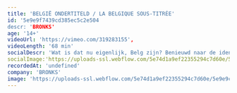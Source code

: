 ```yaml
---
title: 'BELGIË ONDERTITELD / LA BELGIQUE SOUS-TITRÉE'
id: '5e9e9f7439cd385ec5c2e504
descr: 'BRONKS'
age: '14+'
videoUrl: 'https://vimeo.com/319283155',
videoLength: '68 min'
socialDescr: 'Wat is dat nu eigenlijk, Belg zijn? Benieuwd naar de identiteit van een land dat vaak afgeschilderd wordt als ‘Absurdistan’, trokken theatermakers Greet Jacobs en Julie Delrue een jaar lang België rond. Ze interviewden zo veel mogelijk verschillende, boeiende Belgen in alle uithoeken van het land, op zoek naar de raakpunten en de schoonheid achter al die schijnbare tegenstellingen. Het resultaat is een theaterportret dat de ziel van ons landje blootlegt. Vijf acteurs transformeren onophoudelijk: van een minister-President tot een Middelkerkse visser, van een Brusselse puber tot een Limburgse oma, van een moeder van vier kinderen met Marokkaanse roots tot een 6-jarige koekjesverslinder.België ondertiteld / La Belgique sous-titrée is een meertalige voorstelling waarbij humor en zelfrelativering nooit ver weg zijn en niemand onberoerd naar buiten gaat.'
socialImage:'https://uploads-ssl.webflow.com/5e74d1a9ef22355294c7d60e/5e9e9cea3372e71274927834_Bronks_Belgieondertiteld_c_ClaraHermans.jpg'
recordedAt: 'undefined'
company: 'BRONKS'
image: 'https://uploads-ssl.webflow.com/5e74d1a9ef22355294c7d60e/5e9e9cea3372e71274927834_Bronks_Belgieondertiteld_c_ClaraHermans.jpg'
---
```

